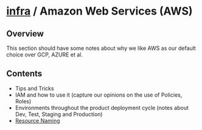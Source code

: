 # [infra](../README.md) / Amazon Web Services (AWS)

## Overview

This section should have some notes about why we like AWS as our default choice over GCP, AZURE et al.

## Contents

* Tips and Tricks
* IAM and how to use it (capture our opinions on the use of Policies, Roles)
* Environments throughout the product deployment cycle (notes about Dev, Test, Staging and Production)
* [Resource Naming](./naming.md)
